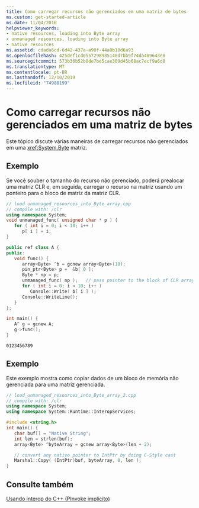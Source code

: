 ```yaml
---
title: Como carregar recursos não gerenciados em uma matriz de bytes
ms.custom: get-started-article
ms.date: 11/04/2016
helpviewer_keywords:
- native resources, loading into Byte array
- unmanaged resources, loading into Byte array
- native resources
ms.assetid: cdada6cd-6d42-437a-a90f-44a0b18d6a93
ms.openlocfilehash: 425def1cd0557298985148d7bb9f74da489643e8
ms.sourcegitcommit: 573b36b52b0de7be5cae309d45b68ac7ecf9a6d8
ms.translationtype: MT
ms.contentlocale: pt-BR
ms.lasthandoff: 12/10/2019
ms.locfileid: "74988199"
---
```

# <a name="how-to-load-unmanaged-resources-into-a-byte-array"></a>Como carregar recursos não gerenciados em uma matriz de bytes

Este tópico discute várias maneiras de carregar recursos não gerenciados em uma <xref:System.Byte> matriz.

## <a name="example"></a>Exemplo

Se você souber o tamanho do recurso não gerenciado, poderá prealocar uma matriz CLR e, em seguida, carregar o recurso na matriz usando um ponteiro para o bloco de matriz da matriz CLR.

```cpp
// load_unmanaged_resources_into_Byte_array.cpp
// compile with: /clr
using namespace System;
void unmanaged_func( unsigned char * p ) {
   for ( int i = 0; i < 10; i++ )
      p[ i ] = i;
}

public ref class A {
public:
   void func() {
      array<Byte> ^b = gcnew array<Byte>(10);
      pin_ptr<Byte> p =  &b[ 0 ];
      Byte * np = p;
      unmanaged_func( np );   // pass pointer to the block of CLR array.
      for ( int i = 0; i < 10; i++ )
         Console::Write( b[ i ] );
      Console::WriteLine();
   }
};

int main() {
   A^ g = gcnew A;
   g->func();
}
```

```Output
0123456789
```

## <a name="example"></a>Exemplo

Este exemplo mostra como copiar dados de um bloco de memória não gerenciada para uma matriz gerenciada.

```cpp
// load_unmanaged_resources_into_Byte_array_2.cpp
// compile with: /clr
using namespace System;
using namespace System::Runtime::InteropServices;

#include <string.h>
int main() {
   char buf[] = "Native String";
   int len = strlen(buf);
   array<Byte> ^byteArray = gcnew array<Byte>(len + 2);

   // convert any native pointer to IntPtr by doing C-Style cast
   Marshal::Copy( (IntPtr)buf, byteArray, 0, len );
}
```

## <a name="see-also"></a>Consulte também

[Usando interop do C++ (PInvoke implícito)](../dotnet/using-cpp-interop-implicit-pinvoke.md)
